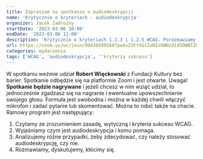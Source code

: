 ```yaml
---
title: Zapraszam na spotkanie o audiodeskrypcji
name: 'Krytycznie o kryteriach - audiodeskrypcja'
organizer: Jacek Zadrożny
startDate: '2023-03-06 10:00'
endDate: '2023-03-06 11:00'
description: 'Krytycznie o kryteriach 1.2.3 i 1.2.5 WCAG. Porozmawiamy o tym, jak rozumieć i stosować zasady dostępności dotyczące audiodeskrypcji. Kiedy jest potrzebna, a kiedy można odpuścić.'
url: https://zoom.us/wc/join/99436699260?pwd=Z3FtVG1IeHIzUWNzd1d5OWNTZ0Uydz09
categories: wydarzenia
tags: ['WCAG', 'audiodeskrypcja', ''kryteria sukcesu']
---
```


W spotkaniu weźmie udział **Robert Więckowski** z Fundacji Kultury bez barier. Spotkanie odbędzie się na platformie Zoom i jest otwarte. Uwaga! **Spotkanie będzie nagrywane** i jeżeli chcesz w nim wziąć udział, to jednocześnie zgadzasz się na nagranie i ewentualne upowszechnienie swojego głosu. Formuła jest swobodna i można w każdej chwili włączyć mikrofon i zadać pytanie lub skomentować. Można to robić także na chacie. Ramowy program jest następujący:

1. Czytamy ze zrozumieniem zasadę, wytyczną i kryteria sukcesu WCAG.
2. Wyjaśniamy czym jest audiodeskrypcja i komu pomaga.
3. Analizujemy różne przypadki, żeby zdecydować, czy należy stosować audiodeskrypcję, czy nie.
4. Rozmawiamy, dyskutujemy, kłócimy się.
